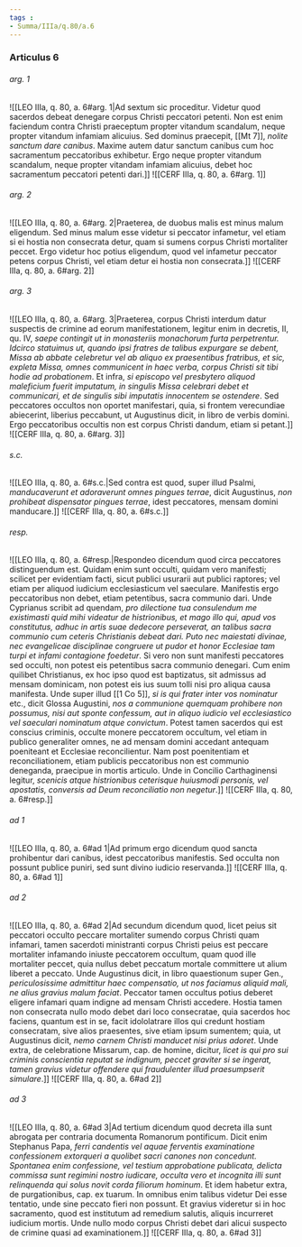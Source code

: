 ```yaml
---
tags : 
- Summa/IIIa/q.80/a.6
---
```


### Articulus 6

###### arg. 1
![[LEO IIIa, q. 80, a. 6#arg. 1|Ad sextum sic proceditur. Videtur quod sacerdos debeat denegare corpus Christi peccatori petenti. Non est enim faciendum contra Christi praeceptum propter vitandum scandalum, neque propter vitandum infamiam alicuius. Sed dominus praecepit, [[Mt 7]], *nolite sanctum dare canibus*. Maxime autem datur sanctum canibus cum hoc sacramentum peccatoribus exhibetur. Ergo neque propter vitandum scandalum, neque propter vitandam infamiam alicuius, debet hoc sacramentum peccatori petenti dari.]]
![[CERF IIIa, q. 80, a. 6#arg. 1]]

###### arg. 2
![[LEO IIIa, q. 80, a. 6#arg. 2|Praeterea, de duobus malis est minus malum eligendum. Sed minus malum esse videtur si peccator infametur, vel etiam si ei hostia non consecrata detur, quam si sumens corpus Christi mortaliter peccet. Ergo videtur hoc potius eligendum, quod vel infametur peccator petens corpus Christi, vel etiam detur ei hostia non consecrata.]]
![[CERF IIIa, q. 80, a. 6#arg. 2]]

###### arg. 3
![[LEO IIIa, q. 80, a. 6#arg. 3|Praeterea, corpus Christi interdum datur suspectis de crimine ad eorum manifestationem, legitur enim in decretis, II, qu. IV, *saepe contingit ut in monasteriis monachorum furta perpetrentur. Idcirco statuimus ut, quando ipsi fratres de talibus expurgare se debent, Missa ab abbate celebretur vel ab aliquo ex praesentibus fratribus, et sic, expleta Missa, omnes communicent in haec verba, corpus Christi sit tibi hodie ad probationem*. Et infra, *si episcopo vel presbytero aliquod maleficium fuerit imputatum, in singulis Missa celebrari debet et communicari, et de singulis sibi imputatis innocentem se ostendere*. Sed peccatores occultos non oportet manifestari, quia, si frontem verecundiae abiecerint, liberius peccabunt, ut Augustinus dicit, in libro de verbis domini. Ergo peccatoribus occultis non est corpus Christi dandum, etiam si petant.]]
![[CERF IIIa, q. 80, a. 6#arg. 3]]

###### s.c.
![[LEO IIIa, q. 80, a. 6#s.c.|Sed contra est quod, super illud Psalmi, *manducaverunt et adoraverunt omnes pingues terrae*, dicit Augustinus, *non prohibeat dispensator pingues terrae*, idest peccatores, mensam domini manducare.]]
![[CERF IIIa, q. 80, a. 6#s.c.]]

###### resp.
![[LEO IIIa, q. 80, a. 6#resp.|Respondeo dicendum quod circa peccatores distinguendum est. Quidam enim sunt occulti, quidam vero manifesti; scilicet per evidentiam facti, sicut publici usurarii aut publici raptores; vel etiam per aliquod iudicium ecclesiasticum vel saeculare. Manifestis ergo peccatoribus non debet, etiam petentibus, sacra communio dari. Unde Cyprianus scribit ad quendam, *pro dilectione tua consulendum me existimasti quid mihi videatur de histrionibus, et mago illo qui, apud vos constitutus, adhuc in artis suae dedecore perseverat, an talibus sacra communio cum ceteris Christianis debeat dari. Puto nec maiestati divinae, nec evangelicae disciplinae congruere ut pudor et honor Ecclesiae tam turpi et infami contagione foedetur*. Si vero non sunt manifesti peccatores sed occulti, non potest eis petentibus sacra communio denegari. Cum enim quilibet Christianus, ex hoc ipso quod est baptizatus, sit admissus ad mensam dominicam, non potest eis ius suum tolli nisi pro aliqua causa manifesta. Unde super illud [[1 Co 5]], *si is qui frater inter vos nominatur* etc., dicit Glossa Augustini, *nos a communione quemquam prohibere non possumus, nisi aut sponte confessum, aut in aliquo iudicio vel ecclesiastico vel saeculari nominatum atque convictum*. Potest tamen sacerdos qui est conscius criminis, occulte monere peccatorem occultum, vel etiam in publico generaliter omnes, ne ad mensam domini accedant antequam poeniteant et Ecclesiae reconcilientur. Nam post poenitentiam et reconciliationem, etiam publicis peccatoribus non est communio deneganda, praecipue in mortis articulo. Unde in Concilio Carthaginensi legitur, *scenicis atque histrionibus ceterisque huiusmodi personis, vel apostatis, conversis ad Deum reconciliatio non negetur*.]]
![[CERF IIIa, q. 80, a. 6#resp.]]

###### ad 1
![[LEO IIIa, q. 80, a. 6#ad 1|Ad primum ergo dicendum quod sancta prohibentur dari canibus, idest peccatoribus manifestis. Sed occulta non possunt publice puniri, sed sunt divino iudicio reservanda.]]
![[CERF IIIa, q. 80, a. 6#ad 1]]

###### ad 2
![[LEO IIIa, q. 80, a. 6#ad 2|Ad secundum dicendum quod, licet peius sit peccatori occulto peccare mortaliter sumendo corpus Christi quam infamari, tamen sacerdoti ministranti corpus Christi peius est peccare mortaliter infamando iniuste peccatorem occultum, quam quod ille mortaliter peccet, quia nullus debet peccatum mortale committere ut alium liberet a peccato. Unde Augustinus dicit, in libro quaestionum super Gen., *periculosissime admittitur haec compensatio, ut nos faciamus aliquid mali, ne alius gravius malum faciat*. Peccator tamen occultus potius deberet eligere infamari quam indigne ad mensam Christi accedere. Hostia tamen non consecrata nullo modo debet dari loco consecratae, quia sacerdos hoc faciens, quantum est in se, facit idololatrare illos qui credunt hostiam consecratam, sive alios praesentes, sive etiam ipsum sumentem; quia, ut Augustinus dicit, *nemo carnem Christi manducet nisi prius adoret*. Unde extra, de celebratione Missarum, cap. de homine, dicitur, *licet is qui pro sui criminis conscientia reputat se indignum, peccet graviter si se ingerat, tamen gravius videtur offendere qui fraudulenter illud praesumpserit simulare*.]]
![[CERF IIIa, q. 80, a. 6#ad 2]]

###### ad 3
![[LEO IIIa, q. 80, a. 6#ad 3|Ad tertium dicendum quod decreta illa sunt abrogata per contraria documenta Romanorum pontificum. Dicit enim Stephanus Papa, *ferri candentis vel aquae ferventis examinatione confessionem extorqueri a quolibet sacri canones non concedunt. Spontanea enim confessione, vel testium approbatione publicata, delicta commissa sunt regimini nostro iudicare, occulta vero et incognita illi sunt relinquenda qui solus novit corda filiorum hominum*. Et idem habetur extra, de purgationibus, cap. ex tuarum. In omnibus enim talibus videtur Dei esse tentatio, unde sine peccato fieri non possunt. Et gravius videretur si in hoc sacramento, quod est institutum ad remedium salutis, aliquis incurreret iudicium mortis. Unde nullo modo corpus Christi debet dari alicui suspecto de crimine quasi ad examinationem.]]
![[CERF IIIa, q. 80, a. 6#ad 3]]

